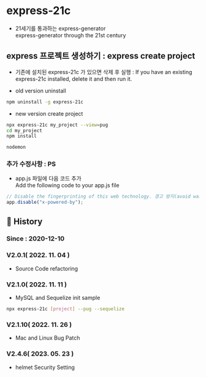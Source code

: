 # express-21c

- 21세기를 통과하는 express-generator  
  express-generator through the 21st century

## express 프로젝트 생성하기 : express create project
- 기존에 설치된 express-21c 가 있으면 삭제 후 실행 : If you have an existing express-21c installed, delete it and then run it.

- old version uninstall
```sh
npm uninstall -g express-21c
```

- new version create project
```sh
npx express-21c my_project --view=pug 
cd my_project
npm install

nodemon
```

### 추가 수정사항 : PS

- app.js 파일에 다음 코드 추가  
  Add the following code to your app.js file

```javascript
// Disable the fingerprinting of this web technology. 경고 방지(avoid warning)  
app.disable("x-powered-by");
```   

## :carousel_horse: History

### Since : 2020-12-10

### V2.0.1( 2022. 11. 04 )

- Source Code refactoring

### V2.1.0( 2022. 11. 11 )

- MySQL and Sequelize init sample
```sh
npx express-21c [project] --pug --sequelize
```
### V2.1.10( 2022. 11. 26 )

- Mac and Linux Bug Patch

### V2.4.6( 2023. 05. 23 )

- helmet Security Setting

